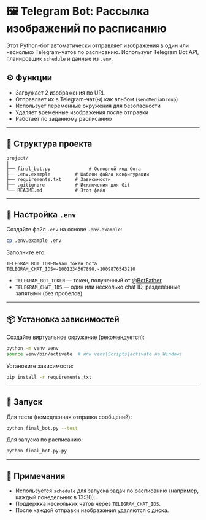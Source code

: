 # 🖼 Telegram Bot: Рассылка изображений по расписанию

Этот Python-бот автоматически отправляет изображения в один или несколько Telegram-чатов по расписанию. Использует Telegram Bot API, планировщик `schedule` и данные из `.env`.

## ⚙️ Функции

- Загружает 2 изображения по URL
- Отправляет их в Telegram-чат(ы) как альбом (`sendMediaGroup`)
- Использует переменные окружения для безопасности
- Удаляет временные изображения после отправки
- Работает по заданному расписанию

---

## 📁 Структура проекта

```
project/
│
├── final_bot.py              # Основной код бота
├── .env.example         # Шаблон файла конфигурации
├── requirements.txt     # Зависимости
├── .gitignore           # Исключения для Git
└── README.md            # Этот файл
```

---

## 🔐 Настройка `.env`

Создайте файл `.env` на основе `.env.example`:

```bash
cp .env.example .env
```

Заполните его:

```env
TELEGRAM_BOT_TOKEN=ваш_токен_бота
TELEGRAM_CHAT_IDS=-1001234567890,-1009876543210
```

- `TELEGRAM_BOT_TOKEN` — токен, полученный от [@BotFather](https://t.me/BotFather)
- `TELEGRAM_CHAT_IDS` — один или несколько chat ID, разделённые запятыми (без пробелов)

---

## 📦 Установка зависимостей

Создайте виртуальное окружение (рекомендуется):

```bash
python -m venv venv
source venv/bin/activate  # или venv\Scripts\activate на Windows
```

Установите зависимости:

```bash
pip install -r requirements.txt
```

---

## 🚀 Запуск

Для теста (немедленная отправка сообщений):

```bash
python final_bot.py --test
```

Для запуска по расписанию:

```bash
python final_bot.py.py
```

---

## 📝 Примечания

- Используется `schedule` для запуска задач по расписанию (например, каждый понедельник в 13:30).
- Поддержка нескольких чатов через `TELEGRAM_CHAT_IDS`.
- После каждой отправки изображения удаляются с диска.


